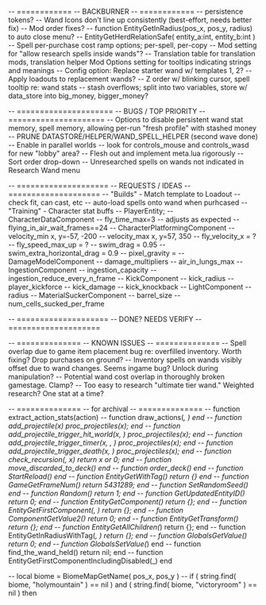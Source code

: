 -- ============
--  BACKBURNER
-- ============
-- persistence tokens?
-- Wand Icons don't line up consistently (best-effort, needs better fix)
-- Mod order fixes?
-- function EntityGetInRadius(pos_x, pos_y, radius) to auto close menu? -- EntityGetHerdRelationSafe( entity_a:int, entity_b:int )
-- Spell per-purchase cost ramp options; per-spell, per-copy
-- Mod setting for "allow research spells inside wands"?
-- Translation table for translation mods, translation helper Mod Options setting for tooltips indicating strings and meanings
-- Config option: Replace starter wand w/ templates 1, 2?
-- Apply loadouts to replacement wands?
-- Z order w/ blinking cursor, spell tooltip re: wand stats
-- stash overflows; split into two variables, store w/ data_store into big_money, bigger_money?


-- =====================
--  BUGS / TOP PRIORITY
-- =====================
-- Options to disable persistent wand stat memory, spell memory, allowing per-run "fresh profile" with stashed money
-- PRUNE DATASTORE/HELPER/WAND_SPELL_HELPER (second wave done)
-- Enable in parallel worlds -- look for controls_mouse and controls_wasd for new "lobby" area?
-- Flesh out and implement meta.lua rigorously
-- Sort order drop-down
-- Unresearched spells on wands not indicated in Research Wand menu

-- ====================
--  REQUESTS / IDEAS
-- ====================
-- "Builds" - Match template to Loadout
--    check fit, can cast, etc
--    auto-load spells onto wand when purhcased
-- "Training" - Character stat buffs
-- PlayerEntity;
--  CharacterDataComponent
--    fly_time_max=3 -- adjusts as expected
--    flying_in_air_wait_frames==24
--  CharacterPlatformingComponent
--    velocity_min x, y=-57, -200
--    velocity_max x, y=57, 350
--    fly_velocity_x = ?
--    fly_speed_max_up = ?
--    swim_drag = 0.95
--    swim_extra_horizontal_drag = 0.9
--    pixel_gravity = 
--  DamageModelComponent
--    damage_multipliers
--    air_in_lungs_max
--  IngestionComponent
--    ingestion_capacity
--    ingestion_reduce_every_n_frame
--  KickComponent
--    kick_radius
--    player_kickforce
--    kick_damage
--    kick_knockback
--  LightComponent
--    radius
--  MaterialSuckerComponent
--    barrel_size
--    num_cells_sucked_per_frame


-- ====================
--  DONE? NEEDS VERIFY
-- ====================


-- ==============
--  KNOWN ISSUES
-- ==============
-- Spell overlap due to game item placement bug re: overfilled inventory. Worth fixing? Drop purchases on ground?
-- Inventory spells on wands visibly offset due to wand changes. Seems ingame bug? Unlock during manipulation?
-- Potential wand cost overlap in thoroughly broken gamestage. Clamp?
-- Too easy to research "ultimate tier wand." Weighted research? One stat at a time?


-- ==============
--  for archival
-- ==============
-- function extract_action_stats(action)
-- function draw_actions(_, _) end
-- function add_projectile(x) proc_projectiles(x); end
-- function add_projectile_trigger_hit_world(x, _) proc_projectiles(x); end
-- function add_projectile_trigger_timer(x, _, _) proc_projectiles(x); end
-- function add_projectile_trigger_death(x, _) proc_projectiles(x); end
-- function check_recursion(_, x) return x or 0; end
-- function move_discarded_to_deck() end
-- function order_deck() end
-- function StartReload() end
-- function EntityGetWithTag(_) return {} end
-- function GameGetFrameNum() return 5431289; end
-- function SetRandomSeed() end
-- function Random() return 1; end
-- function GetUpdatedEntityID() return 0; end
-- function EntityGetComponent(_) return {}; end
-- function EntityGetFirstComponent(_, _) return {}; end
-- function ComponentGetValue2(_) return 0; end
-- function EntityGetTransform(_) return {}; end
-- function EntityGetAllChildren(_) return {}; end
-- function EntityGetInRadiusWithTag(_, _) return {}; end
-- function GlobalsGetValue(_) return 0; end
-- function GlobalsSetValue(_) end
-- function find_the_wand_held() return nil; end
-- function EntityGetFirstComponentIncludingDisabled(_) end

-- local biome = BiomeMapGetName( pos_x, pos_y )
--	if ( string.find( biome, "holymountain" ) == nil ) and ( string.find( biome, "victoryroom" ) == nil ) then
